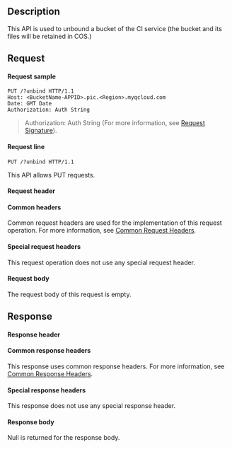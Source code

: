 ## Description
This API is used to unbound a bucket of the CI service (the bucket and its files will be retained in COS.)

## Request
#### Request sample

```
PUT /?unbind HTTP/1.1
Host: <BucketName-APPID>.pic.<Region>.myqcloud.com 
Date: GMT Date
Authorization: Auth String
```

>Authorization: Auth String (For more information, see [Request Signature](https://intl.cloud.tencent.com/document/product/436/7778)).

#### Request line

```
PUT /?unbind HTTP/1.1
```

This API allows PUT requests.

#### Request header
#### Common headers
Common request headers are used for the implementation of this request operation. For more information, see [Common Request Headers](https://intl.cloud.tencent.com/document/product/436/7728).
#### Special request headers
This request operation does not use any special request header.
#### Request body
The request body of this request is empty.

## Response
#### Response header
#### Common response headers
This response uses common response headers. For more information, see [Common Response Headers](https://intl.cloud.tencent.com/document/product/436/7729).
#### Special response headers
This response does not use any special response header.
#### Response body
Null is returned for the response body.